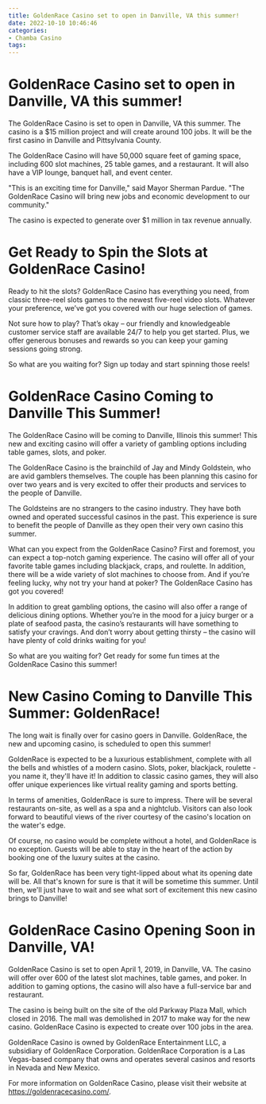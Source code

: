 ```yaml
---
title: GoldenRace Casino set to open in Danville, VA this summer!
date: 2022-10-10 10:46:46
categories:
- Chamba Casino
tags:
---
```



#  GoldenRace Casino set to open in Danville, VA this summer!

The GoldenRace Casino is set to open in Danville, VA this summer. The casino is a $15 million project and will create around 100 jobs. It will be the first casino in Danville and Pittsylvania County.

The GoldenRace Casino will have 50,000 square feet of gaming space, including 600 slot machines, 25 table games, and a restaurant. It will also have a VIP lounge, banquet hall, and event center.

"This is an exciting time for Danville," said Mayor Sherman Pardue. "The GoldenRace Casino will bring new jobs and economic development to our community."

The casino is expected to generate over $1 million in tax revenue annually.

#  Get Ready to Spin the Slots at GoldenRace Casino!

Ready to hit the slots? GoldenRace Casino has everything you need, from classic three-reel slots games to the newest five-reel video slots. Whatever your preference, we’ve got you covered with our huge selection of games.

Not sure how to play? That’s okay – our friendly and knowledgeable customer service staff are available 24/7 to help you get started. Plus, we offer generous bonuses and rewards so you can keep your gaming sessions going strong.

So what are you waiting for? Sign up today and start spinning those reels!

#  GoldenRace Casino Coming to Danville This Summer!

The GoldenRace Casino will be coming to Danville, Illinois this summer! This new and exciting casino will offer a variety of gambling options including table games, slots, and poker.

The GoldenRace Casino is the brainchild of Jay and Mindy Goldstein, who are avid gamblers themselves. The couple has been planning this casino for over two years and is very excited to offer their products and services to the people of Danville.

The Goldsteins are no strangers to the casino industry. They have both owned and operated successful casinos in the past. This experience is sure to benefit the people of Danville as they open their very own casino this summer.

What can you expect from the GoldenRace Casino? First and foremost, you can expect a top-notch gaming experience. The casino will offer all of your favorite table games including blackjack, craps, and roulette. In addition, there will be a wide variety of slot machines to choose from. And if you’re feeling lucky, why not try your hand at poker? The GoldenRace Casino has got you covered!

In addition to great gambling options, the casino will also offer a range of delicious dining options. Whether you’re in the mood for a juicy burger or a plate of seafood pasta, the casino’s restaurants will have something to satisfy your cravings. And don’t worry about getting thirsty – the casino will have plenty of cold drinks waiting for you!

So what are you waiting for? Get ready for some fun times at the GoldenRace Casino this summer!

#  New Casino Coming to Danville This Summer: GoldenRace!

The long wait is finally over for casino goers in Danville. GoldenRace, the new and upcoming casino, is scheduled to open this summer!

GoldenRace is expected to be a luxurious establishment, complete with all the bells and whistles of a modern casino. Slots, poker, blackjack, roulette - you name it, they'll have it! In addition to classic casino games, they will also offer unique experiences like virtual reality gaming and sports betting.

In terms of amenities, GoldenRace is sure to impress. There will be several restaurants on-site, as well as a spa and a nightclub. Visitors can also look forward to beautiful views of the river courtesy of the casino's location on the water's edge.

Of course, no casino would be complete without a hotel, and GoldenRace is no exception. Guests will be able to stay in the heart of the action by booking one of the luxury suites at the casino.

So far, GoldenRace has been very tight-lipped about what its opening date will be. All that's known for sure is that it will be sometime this summer. Until then, we'll just have to wait and see what sort of excitement this new casino brings to Danville!

#  GoldenRace Casino Opening Soon in Danville, VA!

GoldenRace Casino is set to open April 1, 2019, in Danville, VA. The casino will offer over 600 of the latest slot machines, table games, and poker. In addition to gaming options, the casino will also have a full-service bar and restaurant.

The casino is being built on the site of the old Parkway Plaza Mall, which closed in 2016. The mall was demolished in 2017 to make way for the new casino. GoldenRace Casino is expected to create over 100 jobs in the area.

GoldenRace Casino is owned by GoldenRace Entertainment LLC, a subsidiary of GoldenRace Corporation. GoldenRace Corporation is a Las Vegas-based company that owns and operates several casinos and resorts in Nevada and New Mexico.

For more information on GoldenRace Casino, please visit their website at https://goldenracecasino.com/.